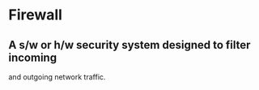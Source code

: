 # Firewall
## A s/w or h/w security system designed to filter incoming
   and outgoing network traffic.